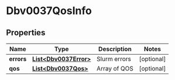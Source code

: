 

# Dbv0037QosInfo


## Properties

| Name | Type | Description | Notes |
|------------ | ------------- | ------------- | -------------|
|**errors** | [**List&lt;Dbv0037Error&gt;**](Dbv0037Error.md) | Slurm errors |  [optional] |
|**qos** | [**List&lt;Dbv0037Qos&gt;**](Dbv0037Qos.md) | Array of QOS |  [optional] |



